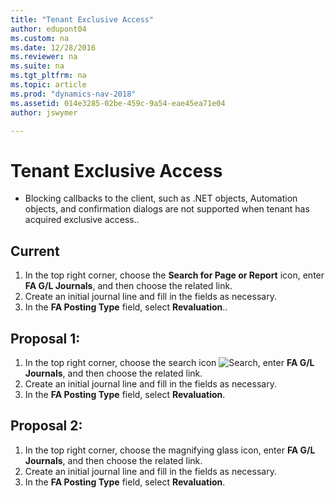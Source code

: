 ```yaml
---
title: "Tenant Exclusive Access"
author: edupont04
ms.custom: na
ms.date: 12/28/2016
ms.reviewer: na
ms.suite: na
ms.tgt_pltfrm: na
ms.topic: article
ms.prod: "dynamics-nav-2018"
ms.assetid: 014e3285-02be-459c-9a54-eae45ea71e04
author: jswymer

---
```

# Tenant Exclusive Access
-   Blocking callbacks to the client, such as .NET objects, Automation objects, and confirmation dialogs are not supported when tenant has acquired exclusive access..  


## Current
1. In the top right corner, choose the **Search for Page or Report** icon, enter **FA G/L Journals**, and then choose the related link.  
2. Create an initial journal line and fill in the fields as necessary.
3. In the **FA Posting Type** field, select **Revaluation**..

## Proposal 1:
1. In the top right corner, choose the search icon ![Search](media/search_small.png "Search for page or report"), enter **FA G/L Journals**, and then choose the related link.  
2. Create an initial journal line and fill in the fields as necessary.
3. In the **FA Posting Type** field, select **Revaluation**.


## Proposal 2:
1. In the top right corner, choose the magnifying glass icon, enter **FA G/L Journals**, and then choose the related link.  
2. Create an initial journal line and fill in the fields as necessary.
3. In the **FA Posting Type** field, select **Revaluation**.
